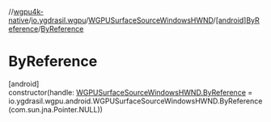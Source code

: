 //[wgpu4k-native](../../../../index.md)/[io.ygdrasil.wgpu](../../index.md)/[WGPUSurfaceSourceWindowsHWND](../index.md)/[[android]ByReference](index.md)/[ByReference](-by-reference.md)

# ByReference

[android]\
constructor(handle: [WGPUSurfaceSourceWindowsHWND.ByReference](../../../io.ygdrasil.wgpu.android/-w-g-p-u-surface-source-windows-h-w-n-d/-by-reference/index.md) = io.ygdrasil.wgpu.android.WGPUSurfaceSourceWindowsHWND.ByReference(com.sun.jna.Pointer.NULL))